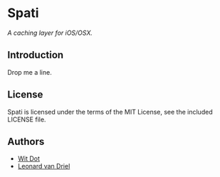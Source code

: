 Spati
=====

*A caching layer for iOS/OSX.*


Introduction
------------
Drop me a line.


License
-------
Spati is licensed under the terms of the MIT License, see the included LICENSE file.


Authors
-------
- [Wit Dot](http://www.witdot.com/)
- [Leonard van Driel](http://www.leonardvandriel.nl/)
